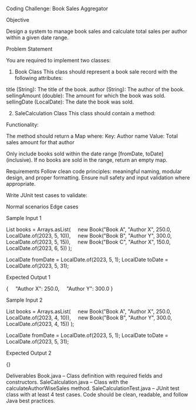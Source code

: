 Coding Challenge: Book Sales Aggregator

Objective

Design a system to manage book sales and calculate total sales per author within a given date range.

Problem Statement

You are required to implement two classes:

1. Book Class
This class should represent a book sale record with the following attributes:

title (String): The title of the book.
author (String): The author of the book.
sellingAmount (double): The amount for which the book was sold.
sellingDate (LocalDate): The date the book was sold.


2. SaleCalculation Class
This class should contain a method:


Functionality:

The method should return a Map where:
Key: Author name
Value: Total sales amount for that author

Only include books sold within the date range [fromDate, toDate] (inclusive).
If no books are sold in the range, return an empty map.

Requirements
Follow clean code principles: meaningful naming, modular design, and proper formatting.
Ensure null safety and input validation where appropriate.


Write JUnit test cases to validate:

Normal scenarios
Edge cases 

Sample Input 1


List<Book> books = Arrays.asList(
    new Book("Book A", "Author X", 250.0, LocalDate.of(2023, 5, 10)),
    new Book("Book B", "Author Y", 300.0, LocalDate.of(2023, 5, 15)),
    new Book("Book C", "Author X", 150.0, LocalDate.of(2023, 6, 5))
);

LocalDate fromDate = LocalDate.of(2023, 5, 1);
LocalDate toDate = LocalDate.of(2023, 5, 31);


Expected Output 1


{
    "Author X": 250.0,
    "Author Y": 300.0
}



Sample Input 2


List<Book> books = Arrays.asList(
    new Book("Book A", "Author X", 250.0, LocalDate.of(2023, 4, 10)),
    new Book("Book B", "Author Y", 300.0, LocalDate.of(2023, 4, 15))
);

LocalDate fromDate = LocalDate.of(2023, 5, 1);
LocalDate toDate = LocalDate.of(2023, 5, 31);


Expected Output 2


{}


Deliverables
Book.java – Class definition with required fields and constructors.
SaleCalculation.java – Class with the calculateAuthorWiseSales method.
SaleCalculationTest.java – JUnit test class with at least 4 test cases.
Code should be clean, readable, and follow Java best practices.
